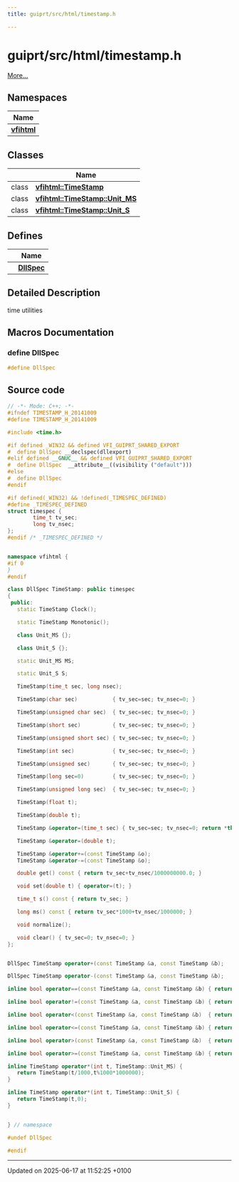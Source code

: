```yaml
---
title: guiprt/src/html/timestamp.h

---
```


# guiprt/src/html/timestamp.h

 [More...](#detailed-description)

## Namespaces

| Name           |
| -------------- |
| **[vfihtml](namespacevfihtml.md)**  |

## Classes

|                | Name           |
| -------------- | -------------- |
| class | **[vfihtml::TimeStamp](classvfihtml_1_1_time_stamp.md)**  |
| class | **[vfihtml::TimeStamp::Unit_MS](classvfihtml_1_1_time_stamp_1_1_unit___m_s.md)**  |
| class | **[vfihtml::TimeStamp::Unit_S](classvfihtml_1_1_time_stamp_1_1_unit___s.md)**  |

## Defines

|                | Name           |
| -------------- | -------------- |
|  | **[DllSpec](guiprt_2src_2html_2timestamp_8h.md#define-dllspec)**  |

## Detailed Description


time utilities 




## Macros Documentation

### define DllSpec

```cpp
#define DllSpec 
```


## Source code

```cpp
// -*- Mode: C++; -*-
#ifndef TIMESTAMP_H_20141009
#define TIMESTAMP_H_20141009

#include <time.h>

#if defined _WIN32 && defined VFI_GUIPRT_SHARED_EXPORT
#  define DllSpec __declspec(dllexport)
#elif defined __GNUC__ && defined VFI_GUIPRT_SHARED_EXPORT
#  define DllSpec  __attribute__((visibility ("default")))
#else
#  define DllSpec
#endif

#if defined(_WIN32) && !defined(_TIMESPEC_DEFINED)
#define _TIMESPEC_DEFINED
struct timespec {
        time_t tv_sec;
        long tv_nsec;
};
#endif /* _TIMESPEC_DEFINED */


namespace vfihtml {
#if 0
}
#endif

class DllSpec TimeStamp: public timespec
{
 public:
   static TimeStamp Clock();

   static TimeStamp Monotonic();

   class Unit_MS {};

   class Unit_S {};

   static Unit_MS MS;

   static Unit_S S;

   TimeStamp(time_t sec, long nsec);

   TimeStamp(char sec)           { tv_sec=sec; tv_nsec=0; }

   TimeStamp(unsigned char sec)  { tv_sec=sec; tv_nsec=0; }

   TimeStamp(short sec)          { tv_sec=sec; tv_nsec=0; }

   TimeStamp(unsigned short sec) { tv_sec=sec; tv_nsec=0; }

   TimeStamp(int sec)            { tv_sec=sec; tv_nsec=0; }

   TimeStamp(unsigned sec)       { tv_sec=sec; tv_nsec=0; }

   TimeStamp(long sec=0)         { tv_sec=sec; tv_nsec=0; }

   TimeStamp(unsigned long sec)  { tv_sec=sec; tv_nsec=0; }

   TimeStamp(float t);

   TimeStamp(double t);

   TimeStamp &operator=(time_t sec) { tv_sec=sec; tv_nsec=0; return *this;}

   TimeStamp &operator=(double t);

   TimeStamp &operator+=(const TimeStamp &o);
   TimeStamp &operator-=(const TimeStamp &o);

   double get() const { return tv_sec+tv_nsec/1000000000.0; }

   void set(double t) { operator=(t); }

   time_t s() const { return tv_sec; }

   long ms() const { return tv_sec*1000+tv_nsec/1000000; }

   void normalize();

   void clear() { tv_sec=0; tv_nsec=0; }
};


DllSpec TimeStamp operator+(const TimeStamp &a, const TimeStamp &b);

DllSpec TimeStamp operator-(const TimeStamp &a, const TimeStamp &b);

inline bool operator==(const TimeStamp &a, const TimeStamp &b) { return a.tv_sec==b.tv_sec && a.tv_nsec==b.tv_nsec; }

inline bool operator!=(const TimeStamp &a, const TimeStamp &b) { return a.tv_sec!=b.tv_sec && a.tv_nsec!=b.tv_nsec; }

inline bool operator<(const TimeStamp &a, const TimeStamp &b)  { return a.tv_sec<b.tv_sec || (a.tv_sec==b.tv_sec && a.tv_nsec<b.tv_nsec); }

inline bool operator<=(const TimeStamp &a, const TimeStamp &b) { return a.tv_sec<b.tv_sec || (a.tv_sec==b.tv_sec && a.tv_nsec<=b.tv_nsec); }

inline bool operator>(const TimeStamp &a, const TimeStamp &b)  { return a.tv_sec>b.tv_sec || (a.tv_sec==b.tv_sec && a.tv_nsec>b.tv_nsec); }

inline bool operator>=(const TimeStamp &a, const TimeStamp &b) { return a.tv_sec>b.tv_sec || (a.tv_sec==b.tv_sec && a.tv_nsec>=b.tv_nsec); }

inline TimeStamp operator*(int t, TimeStamp::Unit_MS) {
   return TimeStamp(t/1000,t%1000*1000000);
}

inline TimeStamp operator*(int t, TimeStamp::Unit_S) {
   return TimeStamp(t,0);
}


} // namespace

#undef DllSpec

#endif
```


-------------------------------

Updated on 2025-06-17 at 11:52:25 +0100
